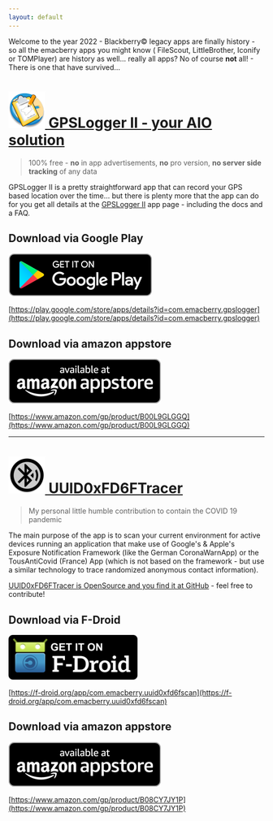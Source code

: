 ```yaml
---
layout: default
---
```


Welcome to the year 2022 - Blackberry&copy; legacy apps are finally history - so all the emacberry apps you might know (
FileScout, LittleBrother, Iconify or TOMPlayer) are history as well... really all apps? No of course **not** all! -
There is one that have survived...

# [![GPSLogger II Icon](/assets/img/gpsl/app-icon.png) GPSLogger II - your AIO solution](/gpslogger.html)

> 100% free - **no** in app advertisements, **no** pro version, **no server side tracking** of any data

GPSLogger II is a pretty straightforward app that can record your GPS based location over the time... but there is
plenty more that the app can do for you get all details at the [GPSLogger II](/gpslogger.html) app page - including the docs
and a FAQ.

## Download via Google Play

[![GooglePlay](/assets/img/google-play-badge_en.png)](https://play.google.com/store/apps/details?id=com.emacberry.gpslogger)

[https://play.google.com/store/apps/details?id=com.emacberry.gpslogger](https://play.google.com/store/apps/details?id=com.emacberry.gpslogger)

## Download via amazon appstore

[![amazon appstore](/assets/img/amazon-appstore-badge-en-black.png)](https://www.amazon.com/gp/product/B00L9GLGGQ)

[https://www.amazon.com/gp/product/B00L9GLGGQ](https://www.amazon.com/gp/product/B00L9GLGGQ)

---

# [![UUID0xFD6FTracerIcon](/assets/img/uuid/app-icon.png) UUID0xFD6FTracer](https://github.com/marq24/UUID0xFD6FTracer)

> My personal little humble contribution to contain the COVID 19 pandemic <i class="fa-solid fa-shield-virus"></i>

The main purpose of the app is to scan your current environment for active devices running an application that make use
of Google's & Apple's Exposure Notification Framework (like the German CoronaWarnApp) or the TousAntiCovid (France)
App (which is not based on the framework - but use a similar technology to trace randomized anonymous contact
information).

[UUID0xFD6FTracer is OpenSource and you find it at GitHub](https://github.com/marq24/UUID0xFD6FTracer) - feel free to
contribute!

## Download via F-Droid

[![F-Droid appstore](/assets/img/get_it_on_f-droid.png)](https://f-droid.org/app/com.emacberry.uuid0xfd6fscan)

[https://f-droid.org/app/com.emacberry.uuid0xfd6fscan](https://f-droid.org/app/com.emacberry.uuid0xfd6fscan)

## Download via  amazon appstore

[![amazon appstore](/assets/img/amazon-appstore-badge-en-black.png)](https://www.amazon.com/gp/product/B08CY7JY1P)

[https://www.amazon.com/gp/product/B08CY7JY1P](https://www.amazon.com/gp/product/B08CY7JY1P)
